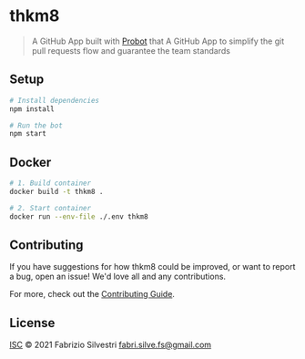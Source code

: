 # thkm8

> A GitHub App built with [Probot](https://github.com/probot/probot) that A GitHub App to simplify the git pull requests flow and guarantee the team standards

## Setup

```sh
# Install dependencies
npm install

# Run the bot
npm start
```

## Docker

```sh
# 1. Build container
docker build -t thkm8 .

# 2. Start container
docker run --env-file ./.env thkm8
```

## Contributing

If you have suggestions for how thkm8 could be improved, or want to report a bug, open an issue! We'd love all and any contributions.

For more, check out the [Contributing Guide](CONTRIBUTING.md).

## License

[ISC](LICENSE) © 2021 Fabrizio Silvestri <fabri.silve.fs@gmail.com>
